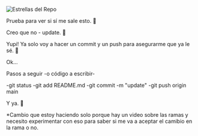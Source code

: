 ![Estrellas del Repo](https://img.shields.io/gitlab/stars/:project)

Prueba para ver si sí me sale esto. 🥸

Creo que no - update. 🥲

Yupi! Ya solo voy a hacer un commit y un push para asegurarme que ya le sé. 🦆


Ok...

Pasos a seguir -o código a escribir-

-git status
-git add README.md
-git commit -m "update"
-git push origin main

Y ya. 🦆



*Cambio que estoy haciendo solo porque hay un video sobre las ramas y necesito experimentar con eso para saber si me va a aceptar el camibio en la rama o no. 
